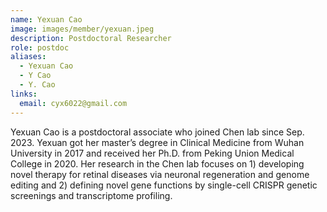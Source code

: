 ```yaml
---
name: Yexuan Cao
image: images/member/yexuan.jpeg
description: Postdoctoral Researcher
role: postdoc
aliases:
  - Yexuan Cao
  - Y Cao
  - Y. Cao
links:
  email: cyx6022@gmail.com
---
```


Yexuan Cao is a postdoctoral associate who joined Chen lab since Sep. 2023. Yexuan got her master’s degree in Clinical Medicine from Wuhan University in 2017 and received her Ph.D. from Peking Union Medical College in 2020. Her research in the Chen lab focuses on 1) developing novel therapy for retinal diseases via neuronal regeneration and genome editing and 2) defining novel gene functions by single-cell CRISPR genetic screenings and transcriptome profiling. 


